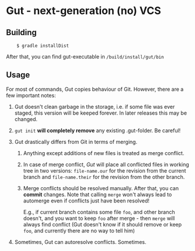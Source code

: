 # Gut - next-generation (no) VCS

## Building

```
    $ gradle installDist
```

After that, you can find gut-executable in `/build/install/gut/bin`

## Usage

For most of commands, Gut copies behaviour of Git. However, there are
a few important notes:

1. Gut doesn't clean garbage in the storage, i.e. if some file was ever
staged, this version will be keeped forever. In later releases this may be
changed.

2. `gut init` **will completely remove** any existing .gut-folder. Be careful!
 
3. Gut drastically differs from Git in terms of merging. 
   1. Anything except additions of new files is treated as merge conflict.

   2. In case of merge conflict, *Gut* will place all conflicted files in 
  working tree in two versions: `file-name.our` for the revision from the current
  branch and `file-name.their` for the revision from the other branch.
  
   3. Merge conflicts should be resolved manually. After that, you can **commit**
  changes. Note that calling `merge` won't always lead to automerge even if conflicts 
  just have been resolved! 
  
      E.g., if current branch contains some file `foo`, and other branch doesn't, and you want to keep
   `foo` after merge - then `merge` will always find conflict (Gut doesn't know if
   it should remove or keep `foo`, and currently there are no way to tell him)
   
  4. Sometimes, Gut can autoresolve conflicts. Sometimes.